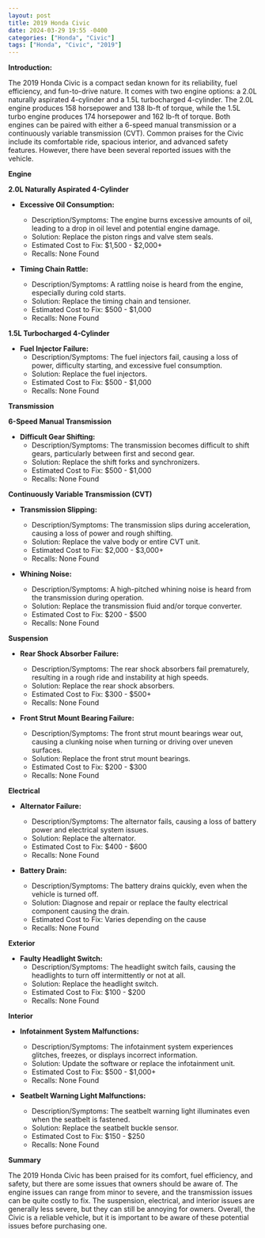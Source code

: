 ```yaml
---
layout: post
title: 2019 Honda Civic
date: 2024-03-29 19:55 -0400
categories: ["Honda", "Civic"]
tags: ["Honda", "Civic", "2019"]
---
```

**Introduction:**

The 2019 Honda Civic is a compact sedan known for its reliability, fuel efficiency, and fun-to-drive nature. It comes with two engine options: a 2.0L naturally aspirated 4-cylinder and a 1.5L turbocharged 4-cylinder. The 2.0L engine produces 158 horsepower and 138 lb-ft of torque, while the 1.5L turbo engine produces 174 horsepower and 162 lb-ft of torque. Both engines can be paired with either a 6-speed manual transmission or a continuously variable transmission (CVT). Common praises for the Civic include its comfortable ride, spacious interior, and advanced safety features. However, there have been several reported issues with the vehicle.

**Engine**

**2.0L Naturally Aspirated 4-Cylinder**

* **Excessive Oil Consumption:**
    * Description/Symptoms: The engine burns excessive amounts of oil, leading to a drop in oil level and potential engine damage.
    * Solution: Replace the piston rings and valve stem seals.
    * Estimated Cost to Fix: $1,500 - $2,000+
    * Recalls: None Found

* **Timing Chain Rattle:**
    * Description/Symptoms: A rattling noise is heard from the engine, especially during cold starts.
    * Solution: Replace the timing chain and tensioner.
    * Estimated Cost to Fix: $500 - $1,000
    * Recalls: None Found

**1.5L Turbocharged 4-Cylinder**

* **Fuel Injector Failure:**
    * Description/Symptoms: The fuel injectors fail, causing a loss of power, difficulty starting, and excessive fuel consumption.
    * Solution: Replace the fuel injectors.
    * Estimated Cost to Fix: $500 - $1,000
    * Recalls: None Found

**Transmission**

**6-Speed Manual Transmission**

* **Difficult Gear Shifting:**
    * Description/Symptoms: The transmission becomes difficult to shift gears, particularly between first and second gear.
    * Solution: Replace the shift forks and synchronizers.
    * Estimated Cost to Fix: $500 - $1,000
    * Recalls: None Found

**Continuously Variable Transmission (CVT)**

* **Transmission Slipping:**
    * Description/Symptoms: The transmission slips during acceleration, causing a loss of power and rough shifting.
    * Solution: Replace the valve body or entire CVT unit.
    * Estimated Cost to Fix: $2,000 - $3,000+
    * Recalls: None Found

* **Whining Noise:**
    * Description/Symptoms: A high-pitched whining noise is heard from the transmission during operation.
    * Solution: Replace the transmission fluid and/or torque converter.
    * Estimated Cost to Fix: $200 - $500
    * Recalls: None Found

**Suspension**

* **Rear Shock Absorber Failure:**
    * Description/Symptoms: The rear shock absorbers fail prematurely, resulting in a rough ride and instability at high speeds.
    * Solution: Replace the rear shock absorbers.
    * Estimated Cost to Fix: $300 - $500+
    * Recalls: None Found

* **Front Strut Mount Bearing Failure:**
    * Description/Symptoms: The front strut mount bearings wear out, causing a clunking noise when turning or driving over uneven surfaces.
    * Solution: Replace the front strut mount bearings.
    * Estimated Cost to Fix: $200 - $300
    * Recalls: None Found

**Electrical**

* **Alternator Failure:**
    * Description/Symptoms: The alternator fails, causing a loss of battery power and electrical system issues.
    * Solution: Replace the alternator.
    * Estimated Cost to Fix: $400 - $600
    * Recalls: None Found

* **Battery Drain:**
    * Description/Symptoms: The battery drains quickly, even when the vehicle is turned off.
    * Solution: Diagnose and repair or replace the faulty electrical component causing the drain.
    * Estimated Cost to Fix: Varies depending on the cause
    * Recalls: None Found

**Exterior**

* **Faulty Headlight Switch:**
    * Description/Symptoms: The headlight switch fails, causing the headlights to turn off intermittently or not at all.
    * Solution: Replace the headlight switch.
    * Estimated Cost to Fix: $100 - $200
    * Recalls: None Found

**Interior**

* **Infotainment System Malfunctions:**
    * Description/Symptoms: The infotainment system experiences glitches, freezes, or displays incorrect information.
    * Solution: Update the software or replace the infotainment unit.
    * Estimated Cost to Fix: $500 - $1,000+
    * Recalls: None Found

* **Seatbelt Warning Light Malfunctions:**
    * Description/Symptoms: The seatbelt warning light illuminates even when the seatbelt is fastened.
    * Solution: Replace the seatbelt buckle sensor.
    * Estimated Cost to Fix: $150 - $250
    * Recalls: None Found

**Summary**

The 2019 Honda Civic has been praised for its comfort, fuel efficiency, and safety, but there are some issues that owners should be aware of. The engine issues can range from minor to severe, and the transmission issues can be quite costly to fix. The suspension, electrical, and interior issues are generally less severe, but they can still be annoying for owners. Overall, the Civic is a reliable vehicle, but it is important to be aware of these potential issues before purchasing one.
